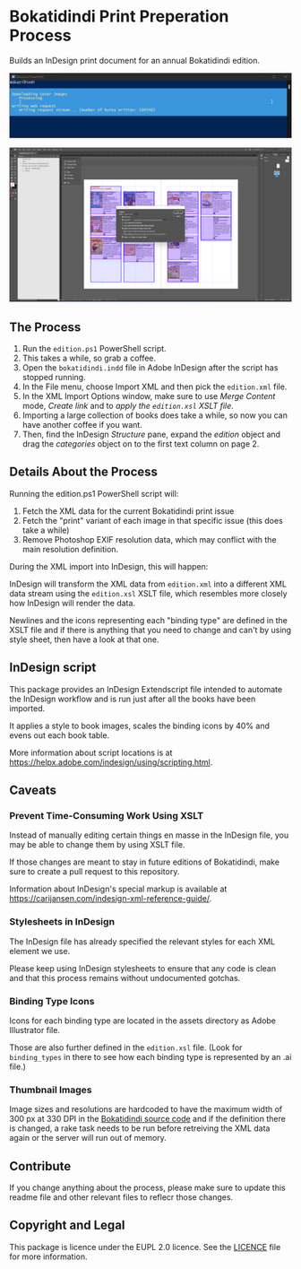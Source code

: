 # Bokatidindi Print Preperation Process

Builds an InDesign print document for an annual Bokatidindi edition.

![](docs/powershell.png)

![](docs/indesign.png)

## The Process

1. Run the `edition.ps1` PowerShell script.
2. This takes a while, so grab a coffee.
3. Open the `bokatidindi.indd` file in Adobe InDesign after the script has stopped running.
4. In the File menu, choose Import XML and then pick the `edition.xml` file.
5. In the XML Import Options window, make sure to use *Merge Content* mode, *Create link* and to *apply the `edition.xsl` XSLT file*.
6. Importing a large collection of books does take a while, so now you can have another coffee if you want.
7. Then, find the InDesign *Structure* pane, expand the *edition* object and drag the *categories* object on to the first text column on page 2.

## Details About the Process

Running the edition.ps1 PowerShell script will:

1. Fetch the XML data for the current Bokatidindi print issue
2. Fetch the "print" variant of each image in that specific issue (this does take a while)
3. Remove Photoshop EXIF resolution data, which may conflict with the main resolution definition.

During the XML import into InDesign, this will happen:

InDesign will transform the XML data from `edition.xml` into a different XML data stream using the `edition.xsl` XSLT file, which resembles more closely how InDesign will render the data.

Newlines and the icons representing each "binding type" are defined in the XSLT file and if there is anything that you need to change and can't by using style sheet, then have a look at that one.

## InDesign script

This package provides an InDesign Extendscript file intended to automate the InDesign workflow and is run just after all the books have been imported.

It applies a style to book images, scales the binding icons by 40% and evens out each book table.

More information about script locations is at https://helpx.adobe.com/indesign/using/scripting.html.

## Caveats

### Prevent Time-Consuming Work Using XSLT

Instead of manually editing certain things en masse in the InDesign file, you may be able to change them by using XSLT file.

If those changes are meant to stay in future editions of Bokatidindi, make sure to create a pull request to this repository.

Information about InDesign's special markup is available at https://carijansen.com/indesign-xml-reference-guide/.

### Stylesheets in InDesign

The InDesign file has already specified the relevant styles for each XML element we use.

Please keep using InDesign stylesheets to ensure that any code is clean and that this process remains without undocumented gotchas.

### Binding Type Icons

Icons for each binding type are located in the assets directory as Adobe Illustrator file.

Those are also further defined in the `edition.xsl` file. (Look for `binding_types` in there to see how each binding type is represented by an .ai file.)

### Thumbnail Images

Image sizes and resolutions are hardcoded to have the maximum width of 300 px at 330 DPI in the [Bokatidindi source code](https://www.bokatidindi.is/FIBUT/bokatidindi/) and if the definition there is changed, a rake task needs to be run before retreiving the XML data again or the server will run out of memory.

## Contribute

If you change anything about the process, please make sure to update this readme file and other relevant files to reflecr those changes.

## Copyright and Legal

This package is licence under the EUPL 2.0 licence. See the [LICENCE](LICENCE) file for more information.
